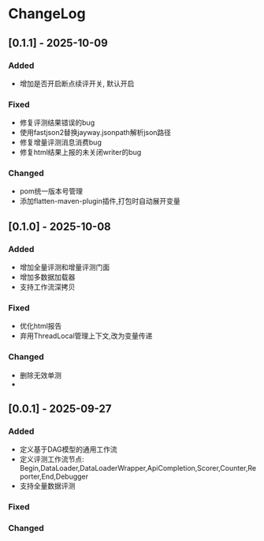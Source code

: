# ChangeLog

## [0.1.1] - 2025-10-09

### Added
- 增加是否开启断点续评开关, 默认开启
### Fixed
- 修复评测结果错误的bug
- 使用fastjson2替换jayway.jsonpath解析json路径
- 修复增量评测消息消费bug
- 修复html结果上报的未关闭writer的bug
### Changed
- pom统一版本号管理
- 添加flatten-maven-plugin插件,打包时自动展开变量

## [0.1.0] - 2025-10-08

### Added
- 增加全量评测和增量评测门面
- 增加多数据加载器
- 支持工作流深拷贝
### Fixed
- 优化html报告
- 弃用ThreadLocal管理上下文,改为变量传递
### Changed
- 删除无效单测
- 

## [0.0.1] - 2025-09-27

### Added
- 定义基于DAG模型的通用工作流
- 定义评测工作流节点: Begin,DataLoader,DataLoaderWrapper,ApiCompletion,Scorer,Counter,Reporter,End,Debugger
- 支持全量数据评测
### Fixed
### Changed
